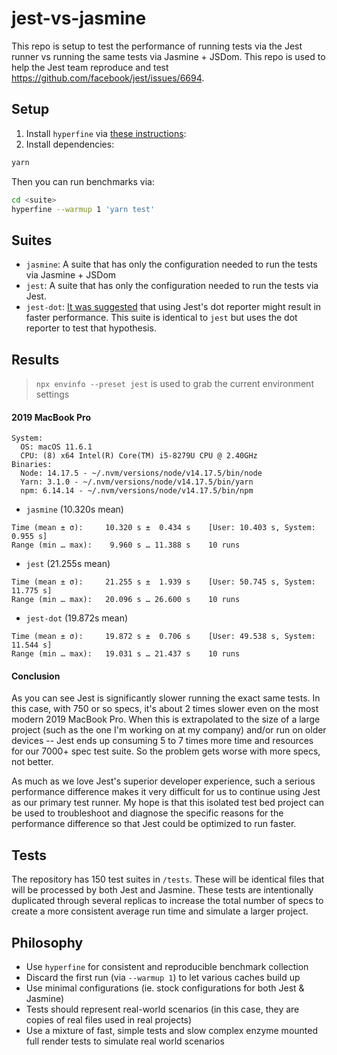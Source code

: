# jest-vs-jasmine

This repo is setup to test the performance of running tests via the Jest runner vs running the same tests via Jasmine + JSDom. This repo is used to help the Jest team reproduce and test https://github.com/facebook/jest/issues/6694.

## Setup

1. Install `hyperfine` via [these instructions](https://github.com/sharkdp/hyperfine#installation):
2. Install dependencies:
```sh
yarn
```

Then you can run benchmarks via:

```sh
cd <suite>
hyperfine --warmup 1 'yarn test'
```

## Suites

- `jasmine`: A suite that has only the configuration needed to run the tests via Jasmine + JSDom
- `jest`: A suite that has only the configuration needed to run the tests via Jest.
- `jest-dot`: [It was suggested](https://github.com/facebook/jest/issues/6694#issuecomment-409574937) that using Jest's dot reporter might result in faster performance. This suite is identical to `jest` but uses the dot reporter to test that hypothesis.

## Results

> `npx envinfo --preset jest` is used to grab the current environment settings

#### 2019 MacBook Pro

```
System:
  OS: macOS 11.6.1
  CPU: (8) x64 Intel(R) Core(TM) i5-8279U CPU @ 2.40GHz
Binaries:
  Node: 14.17.5 - ~/.nvm/versions/node/v14.17.5/bin/node
  Yarn: 3.1.0 - ~/.nvm/versions/node/v14.17.5/bin/yarn
  npm: 6.14.14 - ~/.nvm/versions/node/v14.17.5/bin/npm
```

- `jasmine` (10.320s mean)
```
Time (mean ± σ):     10.320 s ±  0.434 s    [User: 10.403 s, System: 0.955 s]
Range (min … max):    9.960 s … 11.388 s    10 runs
```
- `jest` (21.255s mean)
```
Time (mean ± σ):     21.255 s ±  1.939 s    [User: 50.745 s, System: 11.775 s]
Range (min … max):   20.096 s … 26.600 s    10 runs
```
- `jest-dot` (19.872s mean)
```
Time (mean ± σ):     19.872 s ±  0.706 s    [User: 49.538 s, System: 11.544 s]
Range (min … max):   19.031 s … 21.437 s    10 runs
```

#### Conclusion

As you can see Jest is significantly slower running the exact same tests. In this case, with 750 or so specs, it's about 2 times slower even on the most modern 2019 MacBook Pro. When this is extrapolated to the size of a large project (such as the one I'm working on at my company) and/or run on older devices -- Jest ends up consuming 5 to 7 times more time and resources for our 7000+ spec test suite. So the problem gets worse with more specs, not better.

As much as we love Jest's superior developer experience, such a serious performance difference makes it very difficult for us to continue using Jest as our primary test runner. My hope is that this isolated test bed project can be used to troubleshoot and diagnose the specific reasons for the performance difference so that Jest could be optimized to run faster.

## Tests

The repository has 150 test suites in `/tests`. These will be identical files that will be processed by both Jest and Jasmine. These tests are intentionally duplicated through several replicas to increase the total number of specs to create a more consistent average run time and simulate a larger project.

## Philosophy

- Use `hyperfine` for consistent and reproducible benchmark collection
- Discard the first run (via `--warmup 1`) to let various caches build up
- Use minimal configurations (ie. stock configurations for both Jest & Jasmine)
- Tests should represent real-world scenarios (in this case, they are copies of real files used in real projects)
- Use a mixture of fast, simple tests and slow complex enzyme mounted full render tests to simulate real world scenarios
